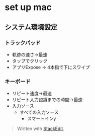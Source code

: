 # set up mac

## システム環境設定
### トラックパッド
- 軌跡の速さ→最速
-  タップでクリック
- アプリExpose → 4本指で下にスワイプ
### キーボード
- リピート速度→最速
- リピート入力認識までの時間→最速
- 入力ソース
  - すべての入力ソース
	  - スマートインy 



> Written with [StackEdit](https://stackedit.io/).
<!--stackedit_data:
eyJoaXN0b3J5IjpbMTYwMDQxMDAwNV19
-->